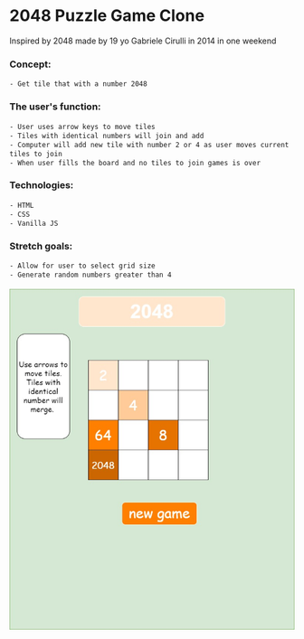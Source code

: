 # 2048 Puzzle Game Clone

Inspired by 2048 made by 19 yo Gabriele Cirulli in 2014 in one weekend 

### Concept: 
    - Get tile that with a number 2048

### The user's function:
    - User uses arrow keys to move tiles 
    - Tiles with identical numbers will join and add
    - Computer will add new tile with number 2 or 4 as user moves current tiles to join
    - When user fills the board and no tiles to join games is over

### Technologies:
    - HTML
    - CSS
    - Vanilla JS

### Stretch goals:
    - Allow for user to select grid size
    - Generate random numbers greater than 4

![alt+text](https://github.com/curiouslearner999/Game-Project-1/blob/main/img/2048game.jpg)